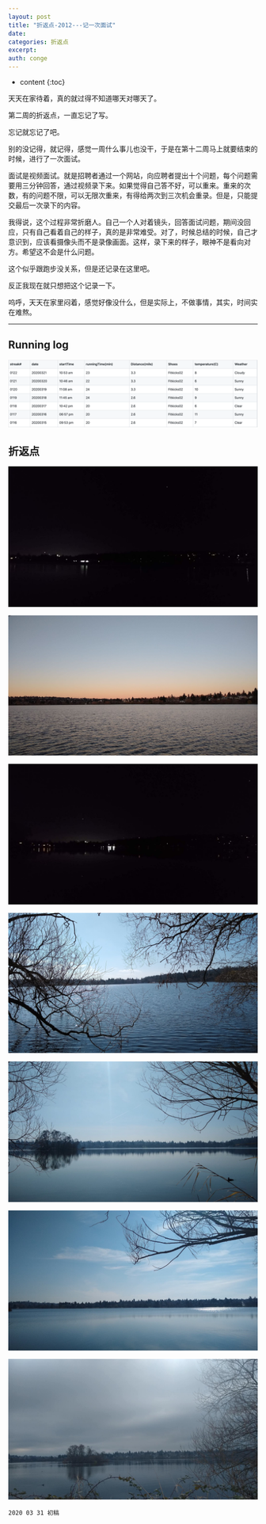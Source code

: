 ```yaml
---
layout: post
title: "折返点-2012---记一次面试"
date:
categories: 折返点
excerpt:
auth: conge
---
```

* content
{:toc}

天天在家待着，真的就过得不知道哪天对哪天了。

第二周的折返点，一直忘记了写。

忘记就忘记了吧。

别的没记得，就记得，感觉一周什么事儿也没干，于是在第十二周马上就要结束的时候，进行了一次面试。

面试是视频面试。就是招聘者通过一个网站，向应聘者提出十个问题，每个问题需要用三分钟回答，通过视频录下来。如果觉得自己答不好，可以重来。重来的次数，有的问题不限，可以无限次重来，有得给两次到三次机会重录。但是，只能提交最后一次录下的内容。

我得说，这个过程非常折磨人。自己一个人对着镜头，回答面试问题，期间没回应，只有自己看着自己的样子，真的是非常难受。对了，时候总结的时候，自己才意识到，应该看摄像头而不是录像画面。这样，录下来的样子，眼神不是看向对方。希望这不会是什么问题。

这个似乎跟跑步没关系，但是还记录在这里吧。

反正我现在就只想把这个记录一下。

呜呼，天天在家里闷着，感觉好像没什么，但是实际上，不做事情，其实，时间实在难熬。

-------

## Running log
![Running log week 12, 2020](/assets/images/折返点/118382-0c8e3aff1314ffd2.png)

## 折返点

![20200315.jpg](/assets/images/折返点/118382-03f12de2e5d06a58.jpg)

![20200316.jpg](/assets/images/折返点/118382-8f71faf1128b30ac.jpg)

![20200317.jpg](/assets/images/折返点/118382-8359a9ba2adec752.jpg)

![20200318.jpg](/assets/images/折返点/118382-1b503c6ad985a57c.jpg)

![20200319.jpg](/assets/images/折返点/118382-c1e64fc60e091dd4.jpg)

![20200320.jpg](/assets/images/折返点/118382-77ff2163af250d9d.jpg)

![20200321.jpg](/assets/images/折返点/118382-203e8bb8ba0edd69.jpg)

```
2020 03 31 初稿
```
